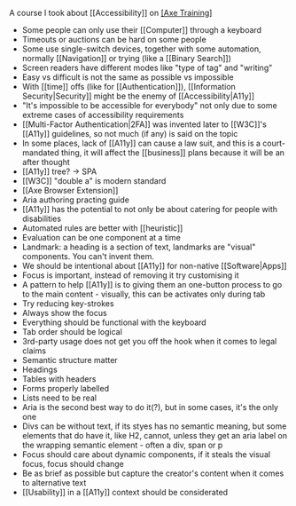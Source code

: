 A course I took about [[Accessibility]] on [[Axe Training]](?)

- Some people can only use their [[Computer]] through a keyboard
- Timeouts or auctions can be hard on some people
- Some use single-switch devices, together with some automation, normally [[Navigation]] or trying (like a [[Binary Search]])
- Screen readers have different modes like "type of tag" and "writing"
- Easy vs difficult is not the same as possible vs impossible
- With [[time]] offs (like for [[Authentication]]), [[Information Security|Security]] might be the enemy of [[Accessibility|A11y]]
- "It's impossible to be accessible for everybody" not only due to some extreme cases of accessibility requirements
- [[Multi-Factor Authentication|2FA]] was invented later to [[W3C]]'s [[A11y]] guidelines, so not much (if any) is said on the topic
- In some places, lack of [[A11y]] can cause a law suit, and this is a court-mandated thing, it will affect the [[business]] plans because it will be an after thought
- [[A11y]] tree? -> SPA
- [[W3C]] "double a" is modern standard
- [[Axe Browser Extension]]
- Aria authoring practing guide
- [[A11y]] has the potential to not only be about catering for people with disabilities
- Automated rules are better with [[heuristic]]
- Evaluation can be one component at a time
- Landmark: a heading is a section of text, landmarks are "visual" components. You can't invent them.
- We should be intentional about [[A11y]] for non-native [[Software|Apps]]
- Focus is important, instead of removing it try customising it
- A pattern to help [[A11y]] is to giving them an one-button process to go to the main content - visually, this can be activates only during tab
- Try reducing key-strokes
- Always show the focus
- Everything should be functional with the keyboard
- Tab order should be logical
- 3rd-party usage does not get you off the hook when it comes to legal claims
- Semantic structure matter
- Headings
- Tables with headers
- Forms properly labelled
- Lists need to be real
- Aria is the second best way to do it(?), but in some cases, it's the only one
- Divs can be without text, if its styes has no semantic meaning, but some elements that do have it, like H2, cannot, unless they get an aria label on the wrapping semantic element - often a div, span or p
- Focus should care about dynamic components, if it steals the visual focus, focus should change
- Be as brief as possible but capture the creator's content when it comes to alternative text
- [[Usability]] in a [[A11y]] context should be considerated